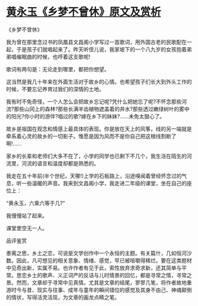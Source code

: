 # [黄永玉《乡梦不曾休》原文及赏析](https://www.vrrw.net/wx/9194.html)

《乡梦不曾休》

我为曾在那里念过书的凤凰县文昌阁小学写过一首歌词，用外国古老的民歌配在一起，于是孩子们就唱起来了。昨天听侄儿说，我家坡下的一个八九岁的女孩抱着弟弟唱催眠曲的时候，也哼着这支歌呢!

歌词有两句是：无论走到哪里，都把你想望。

这当然是我几十年来在外面生活对于故乡的心情。也希望孩子们长大到外头工作的时候，不要忘记养育过我们的深情的土地。

我有时不免奇怪，一个人怎么会把故乡忘记呢?凭什么把她忘了呢?不怀念那些河流?那些山冈上的森林?那些长满羊齿植物遮盖着的井水?那些透过嫩绿树叶的雾中的阳光?你小时的游伴?唱过的歌?嫁在乡下的妹妹?……未免太狠心了。



故乡是祖国在观念和情感上最具体的表现。你是放在天上的风筝，线的另一端就是牵系着心灵的故乡的一切影子。惟愿是因为风而不是你自己把这根线割断了啊!……

家乡的长辈和老师们大多不在了，小学的同学也已剩下不几个，我生活在陌生的河流里，河流的语言和温度却都是熟悉的。

我走在五十年前(半个世纪，天哪!)上学的石板路上，沿途嗅闻着曾经怀念过的气息，听一些温暖的声音。我来到文昌阁小学，我走进二年级的课堂，坐在自己的座位上：

“黄永玉，六乘六等于几?”

我慢慢站了起来。

课堂里空无一人。

品评鉴赏

黍离之思，乡土之恋，可说是文学创作中一个永恒的主题。有关篇什，几如恒河沙数。因此，凡可想见的相关意象、情绪、感觉，早已被咀嚼得稀烂。要在这类题材中见奇出新，实属不易。也许作者有见于此，索性放弃求奇求新，还其简单与平常。思恋乡土的歌声、义正词严的反诘与儿时情景的回忆，都是寻常之情，寻常之景。然而，文章却于寻常中见真情。尤其是文章的结尾，寥寥几笔，将作者故地重游时今与昔、现实与往事、成年与童年的瞬间错位的感觉及其身不由己、神魂颠倒的情状，写得活灵活现，为文章的画龙点睛之笔。


